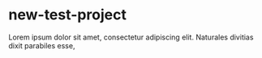 # new-test-project
Lorem ipsum dolor sit amet, consectetur adipiscing elit. Naturales divitias dixit parabiles esse,
